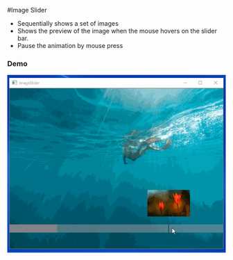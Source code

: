 #Image Slider
* Sequentially shows a set of images
* Shows the preview of the image when the mouse hovers on the slider bar.
* Pause the animation by mouse press

### Demo
![text](./demo.gif)

